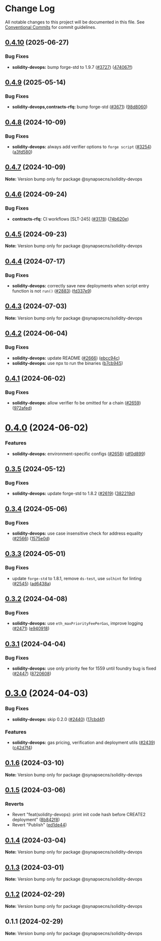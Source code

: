 # Change Log

All notable changes to this project will be documented in this file.
See [Conventional Commits](https://conventionalcommits.org) for commit guidelines.

## [0.4.10](https://github.com/synapsecns/sanguine/compare/@synapsecns/solidity-devops@0.4.9...@synapsecns/solidity-devops@0.4.10) (2025-06-27)


### Bug Fixes

* **solidity-devops:** bump forge-std to 1.9.7 ([#3727](https://github.com/synapsecns/sanguine/issues/3727)) ([474067f](https://github.com/synapsecns/sanguine/commit/474067fb483c658ff0abd769cfdc91d05cc094d8))





## [0.4.9](https://github.com/synapsecns/sanguine/compare/@synapsecns/solidity-devops@0.4.8...@synapsecns/solidity-devops@0.4.9) (2025-05-14)


### Bug Fixes

* **solidity-devops,contracts-rfq:** bump forge-std ([#3671](https://github.com/synapsecns/sanguine/issues/3671)) ([98d8060](https://github.com/synapsecns/sanguine/commit/98d80609bc83c124b9e81c773ff398d23fdc7a69))





## [0.4.8](https://github.com/synapsecns/sanguine/compare/@synapsecns/solidity-devops@0.4.7...@synapsecns/solidity-devops@0.4.8) (2024-10-09)


### Bug Fixes

* **solidity-devops:** always add verifier options to `forge script` ([#3254](https://github.com/synapsecns/sanguine/issues/3254)) ([a3fd580](https://github.com/synapsecns/sanguine/commit/a3fd5801ca5255cd79c3ae85520b3021b2a55ade))





## [0.4.7](https://github.com/synapsecns/sanguine/compare/@synapsecns/solidity-devops@0.4.6...@synapsecns/solidity-devops@0.4.7) (2024-10-09)

**Note:** Version bump only for package @synapsecns/solidity-devops





## [0.4.6](https://github.com/synapsecns/sanguine/compare/@synapsecns/solidity-devops@0.4.5...@synapsecns/solidity-devops@0.4.6) (2024-09-24)


### Bug Fixes

* **contracts-rfq:** CI workflows [SLT-245] ([#3178](https://github.com/synapsecns/sanguine/issues/3178)) ([74b620e](https://github.com/synapsecns/sanguine/commit/74b620e4c928be8d0dbb422708376d167db7848d))





## [0.4.5](https://github.com/synapsecns/sanguine/compare/@synapsecns/solidity-devops@0.4.4...@synapsecns/solidity-devops@0.4.5) (2024-09-23)

**Note:** Version bump only for package @synapsecns/solidity-devops





## [0.4.4](https://github.com/synapsecns/sanguine/compare/@synapsecns/solidity-devops@0.4.3...@synapsecns/solidity-devops@0.4.4) (2024-07-17)


### Bug Fixes

* **solidity-devops:** correctly save new deployments when script entry function is not `run()` ([#2883](https://github.com/synapsecns/sanguine/issues/2883)) ([fd337e9](https://github.com/synapsecns/sanguine/commit/fd337e9f90e4bb721679361d076548d292f1f162))





## [0.4.3](https://github.com/synapsecns/sanguine/compare/@synapsecns/solidity-devops@0.4.2...@synapsecns/solidity-devops@0.4.3) (2024-07-03)

**Note:** Version bump only for package @synapsecns/solidity-devops





## [0.4.2](https://github.com/synapsecns/sanguine/compare/@synapsecns/solidity-devops@0.4.1...@synapsecns/solidity-devops@0.4.2) (2024-06-04)


### Bug Fixes

* **solidity-devops:** update README ([#2666](https://github.com/synapsecns/sanguine/issues/2666)) ([ebcc94c](https://github.com/synapsecns/sanguine/commit/ebcc94c6d98a0ac302c9e41f0247c95d6fe93a37))
* **solidity-devops:** use npx to run the binaries ([b7cb945](https://github.com/synapsecns/sanguine/commit/b7cb945b793b88789d4220a75b15dcc311afa104))





## [0.4.1](https://github.com/synapsecns/sanguine/compare/@synapsecns/solidity-devops@0.4.0...@synapsecns/solidity-devops@0.4.1) (2024-06-02)


### Bug Fixes

* **solidity-devops:** allow verifier fo be omitted for a chain ([#2659](https://github.com/synapsecns/sanguine/issues/2659)) ([972afed](https://github.com/synapsecns/sanguine/commit/972afeda19e45ae54f868f45f95eb058ea30482c))





# [0.4.0](https://github.com/synapsecns/sanguine/compare/@synapsecns/solidity-devops@0.3.5...@synapsecns/solidity-devops@0.4.0) (2024-06-02)


### Features

* **solidity-devops:** environment-specific configs ([#2658](https://github.com/synapsecns/sanguine/issues/2658)) ([df0d899](https://github.com/synapsecns/sanguine/commit/df0d899cf02d8741443c1910d94d8bb4adb8f12c))





## [0.3.5](https://github.com/synapsecns/sanguine/compare/@synapsecns/solidity-devops@0.3.4...@synapsecns/solidity-devops@0.3.5) (2024-05-12)


### Bug Fixes

* **solidity-devops:** update forge-std to 1.8.2 ([#2619](https://github.com/synapsecns/sanguine/issues/2619)) ([382219d](https://github.com/synapsecns/sanguine/commit/382219d450376650a7787d6daa15c171b0610f19))





## [0.3.4](https://github.com/synapsecns/sanguine/compare/@synapsecns/solidity-devops@0.3.3...@synapsecns/solidity-devops@0.3.4) (2024-05-06)


### Bug Fixes

* **solidity-devops:** use case insensitive check for address equality ([#2566](https://github.com/synapsecns/sanguine/issues/2566)) ([1575e0d](https://github.com/synapsecns/sanguine/commit/1575e0de4654b9ca69456de8135dec87cd589289))





## [0.3.3](https://github.com/synapsecns/sanguine/compare/@synapsecns/solidity-devops@0.3.2...@synapsecns/solidity-devops@0.3.3) (2024-05-01)


### Bug Fixes

* update `forge-std` to 1.8.1, remove `ds-test`, use `solhint` for linting ([#2545](https://github.com/synapsecns/sanguine/issues/2545)) ([ad6438a](https://github.com/synapsecns/sanguine/commit/ad6438ad1f7c24915122d3524fa3dd9f3b9a0b2a))





## [0.3.2](https://github.com/synapsecns/sanguine/compare/@synapsecns/solidity-devops@0.3.1...@synapsecns/solidity-devops@0.3.2) (2024-04-08)


### Bug Fixes

* **solidity-devops:** use `eth_maxPriorityFeePerGas`, improve logging ([#2471](https://github.com/synapsecns/sanguine/issues/2471)) ([e940918](https://github.com/synapsecns/sanguine/commit/e9409181f99cd000dea927420fe43c189b8bb2b1))





## [0.3.1](https://github.com/synapsecns/sanguine/compare/@synapsecns/solidity-devops@0.3.0...@synapsecns/solidity-devops@0.3.1) (2024-04-04)


### Bug Fixes

* **solidity-devops:** use only priority fee for 1559 until foundry bug is fixed ([#2447](https://github.com/synapsecns/sanguine/issues/2447)) ([8720608](https://github.com/synapsecns/sanguine/commit/8720608dcb216042fc10d80b95b9e55eaed29c4e))





# [0.3.0](https://github.com/synapsecns/sanguine/compare/@synapsecns/solidity-devops@0.1.6...@synapsecns/solidity-devops@0.3.0) (2024-04-03)


### Bug Fixes

* **solidity-devops:** skip 0.2.0 ([#2440](https://github.com/synapsecns/sanguine/issues/2440)) ([17cbd4f](https://github.com/synapsecns/sanguine/commit/17cbd4f820da545619b367a11747a0e1458ebda3))


### Features

* **solidity-devops:** gas pricing, verification and deployment utils ([#2439](https://github.com/synapsecns/sanguine/issues/2439)) ([c42d7f4](https://github.com/synapsecns/sanguine/commit/c42d7f4db96ee453b9f19ca421564d16f07dd3fb))





## [0.1.6](https://github.com/synapsecns/sanguine/compare/@synapsecns/solidity-devops@0.1.5...@synapsecns/solidity-devops@0.1.6) (2024-03-10)

**Note:** Version bump only for package @synapsecns/solidity-devops





## [0.1.5](https://github.com/synapsecns/sanguine/compare/@synapsecns/solidity-devops@0.2.0...@synapsecns/solidity-devops@0.1.5) (2024-03-06)


### Reverts

* Revert "feat(solidity-devops): print init code hash before CREATE2 deployment" ([8b842f8](https://github.com/synapsecns/sanguine/commit/8b842f8fbdc036d647a9fc4eb668b01d9d03aa6b))
* Revert "Publish" ([ed1de44](https://github.com/synapsecns/sanguine/commit/ed1de4437ae4426c929b514b06116ea624311465))





## [0.1.4](https://github.com/synapsecns/sanguine/compare/@synapsecns/solidity-devops@0.1.3...@synapsecns/solidity-devops@0.1.4) (2024-03-04)

**Note:** Version bump only for package @synapsecns/solidity-devops





## [0.1.3](https://github.com/synapsecns/sanguine/compare/@synapsecns/solidity-devops@0.1.2...@synapsecns/solidity-devops@0.1.3) (2024-03-01)

**Note:** Version bump only for package @synapsecns/solidity-devops





## [0.1.2](https://github.com/synapsecns/sanguine/compare/@synapsecns/solidity-devops@0.1.1...@synapsecns/solidity-devops@0.1.2) (2024-02-29)

**Note:** Version bump only for package @synapsecns/solidity-devops





## 0.1.1 (2024-02-29)

**Note:** Version bump only for package @synapsecns/solidity-devops

